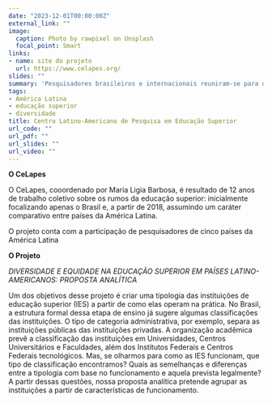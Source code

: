 ```yaml
---
date: "2023-12-01T00:00:00Z"
external_link: ""
image:
  caption: Photo by rawpixel on Unsplash
  focal_point: Smart
links:
- name: site do projeto
  url: https://www.celapes.org/
slides: ""
summary: 'Pesquisadores brasileiros e internacionais reuniram-se para discutir como os modelos institucionais de educação superior na América Latina estão associados a padrões distintos de expansão, diversificação e democratização.'
tags:
- América Latina
- educação superior
- diversidade
title: Centro Latino-Americano de Pesquisa em Educação Superior
url_code: ""
url_pdf: ""
url_slides: ""
url_video: ""
---
```

**O CeLapes**

O CeLapes, cooordenado por Maria Ligia Barbosa, é resultado de 12 anos de trabalho coletivo sobre os rumos da educação superior: inicialmente focalizando apenas o Brasil e, a partir de 2018, assumindo um caráter comparativo entre países da América Latina.

O projeto conta com a participação de pesquisadores de cinco países da América Latina

**O Projeto**

_DIVERSIDADE E EQUIDADE NA EDUCAÇÃO SUPERIOR EM PAÍSES LATINO-AMERICANOS: PROPOSTA ANALÍTICA_

Um dos objetivos desse projeto é criar uma tipologia das instituições de educação superior (IES) a partir de como elas operam na prática. No Brasil, a estrutura formal dessa etapa de ensino já sugere algumas classificações das instituições. O tipo de categoria  administrativa, por exemplo, separa as instituições públicas das instituições privadas. A organização acadêmica prevê a classificação das instituições em Universidades, Centros Universitários e Faculdades, além dos Institutos Federais e Centros Federais tecnológicos. Mas, se olharmos para como as IES funcionam, que tipo de classificação encontramos? Quais as semelhanças e diferenças entre a tipologia com base no funcionamento e aquela prevista legalmente? A partir dessas questões, nossa proposta analítica pretende agrupar as instituições a partir de características de funcionamento.


